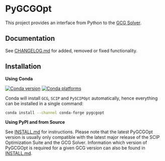 PyGCGOpt
=========

This project provides an interface from Python to the [GCG Solver](https://gcg.or.rwth-aachen.de/).

Documentation
-------------

See [CHANGELOG.md](CHANGELOG.md) for added, removed or fixed functionality.

Installation
------------

**Using Conda**

[![Conda version](https://img.shields.io/conda/vn/conda-forge/pygcgopt?logo=conda-forge)](https://anaconda.org/conda-forge/pygcgopt)
[![Conda platforms](https://img.shields.io/conda/pn/conda-forge/pygcgopt?logo=conda-forge)](https://anaconda.org/conda-forge/pygcgopt)

Conda will install `GCG`, `SCIP` and `PySCIPOpt` automatically, hence everything can be installed in a single command:
```bash
conda install --channel conda-forge pygcgopt
```

**Using PyPI and from Source**

See [INSTALL.md](INSTALL.md) for instructions.
Please note that the latest PyGCGOpt version is usually only compatible with the latest major release of the SCIP Optimization Suite and the GCG Solver.
Information which version of PyGCGOpt is required for a given GCG version can also be found in [INSTALL.md](INSTALL.md).

